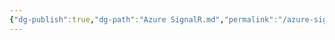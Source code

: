 ```yaml
---
{"dg-publish":true,"dg-path":"Azure SignalR.md","permalink":"/azure-signal-r/","tags":["notes"]}
---
```


